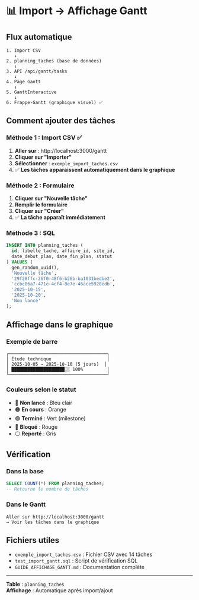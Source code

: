 # 📊 Import → Affichage Gantt

## Flux automatique

```
1. Import CSV
   ↓
2. planning_taches (base de données)
   ↓
3. API /api/gantt/tasks
   ↓
4. Page Gantt
   ↓
5. GanttInteractive
   ↓
6. Frappe-Gantt (graphique visuel) ✅
```

## Comment ajouter des tâches

### Méthode 1 : Import CSV ✅

1. **Aller sur** : http://localhost:3000/gantt
2. **Cliquer sur "Importer"**
3. **Sélectionner** : `exemple_import_taches.csv`
4. ✅ **Les tâches apparaissent automatiquement dans le graphique**

### Méthode 2 : Formulaire

1. **Cliquer sur "Nouvelle tâche"**
2. **Remplir le formulaire**
3. **Cliquer sur "Créer"**
4. ✅ **La tâche apparaît immédiatement**

### Méthode 3 : SQL

```sql
INSERT INTO planning_taches (
  id, libelle_tache, affaire_id, site_id,
  date_debut_plan, date_fin_plan, statut
) VALUES (
  gen_random_uuid(),
  'Nouvelle tâche',
  '29f28ffc-26f0-48f6-b26b-ba1031bedbe2',
  'ccbc06a7-471e-4cf4-8e7e-46ace5920edb',
  '2025-10-15',
  '2025-10-20',
  'Non lancé'
);
```

## Affichage dans le graphique

### Exemple de barre

```
┌─────────────────────────────────────┐
│ Étude technique                     │
│ 2025-10-05 → 2025-10-10 (5 jours)  │
│ ████████████████████░░ 100%         │
└─────────────────────────────────────┘
```

### Couleurs selon le statut

- 🔵 **Non lancé** : Bleu clair
- 🟠 **En cours** : Orange
- 🟢 **Terminé** : Vert (milestone)
- 🔴 **Bloqué** : Rouge
- ⚪ **Reporté** : Gris

## Vérification

### Dans la base
```sql
SELECT COUNT(*) FROM planning_taches;
-- Retourne le nombre de tâches
```

### Dans le Gantt
```
Aller sur http://localhost:3000/gantt
→ Voir les tâches dans le graphique
```

## Fichiers utiles

- `exemple_import_taches.csv` : Fichier CSV avec 14 tâches
- `test_import_gantt.sql` : Script de vérification SQL
- `GUIDE_AFFICHAGE_GANTT.md` : Documentation complète

---

**Table** : `planning_taches`  
**Affichage** : Automatique après import/ajout


